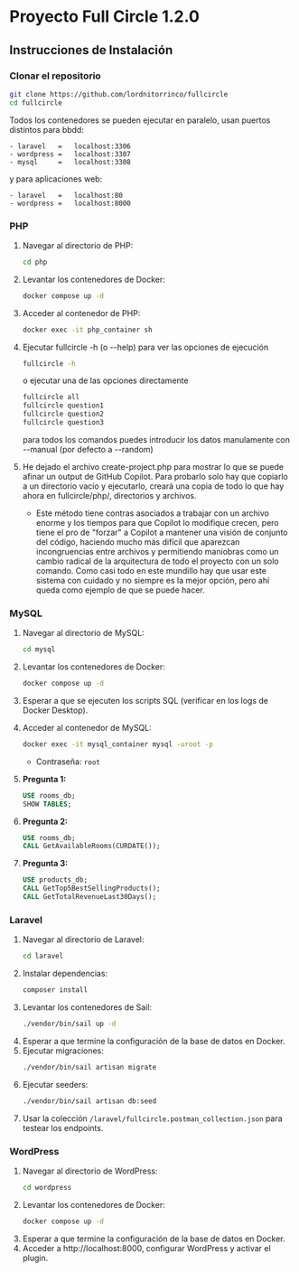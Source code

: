 # Proyecto Full Circle 1.2.0

## Instrucciones de Instalación

### Clonar el repositorio
```bash
git clone https://github.com/lordnitorrinco/fullcircle
cd fullcircle
```
Todos los contenedores se pueden ejecutar en paralelo, usan puertos distintos para bbdd:
```plaintext
- laravel   =   localhost:3306
- wordpress =   localhost:3307
- mysql     =   localhost:3308
```
y para aplicaciones web:
```plaintext
- laravel   =   localhost:80
- wordpress =   localhost:8000
```
### PHP
1. Navegar al directorio de PHP:
    ```bash
    cd php
    ```
2. Levantar los contenedores de Docker:
    ```bash
    docker compose up -d
    ```
3. Acceder al contenedor de PHP:
    ```bash
    docker exec -it php_container sh
    ```
4. Ejecutar fullcircle -h (o --help) para ver las opciones de ejecución
    ```bash
    fullcircle -h
    ```
    o ejecutar una de las opciones directamente
    ```bash
    fullcircle all
    fullcircle question1
    fullcircle question2
    fullcircle question3
    ```
    para todos los comandos puedes introducir los datos manulamente con --manual (por defecto a --random)

5. He dejado el archivo create-project.php para mostrar lo que se puede afinar un output de GitHub Copilot. Para probarlo solo hay que copiarlo a un directorio vacío y ejecutarlo, creará una copia de todo lo que hay ahora en fullcircle/php/, directorios y archivos.
    - Este método tiene contras asociados a trabajar con un archivo enorme y los tiempos para que Copilot lo modifique crecen, pero tiene el pro de "forzar" a Copilot a mantener una visión de conjunto del código, haciendo mucho más difícil que aparezcan incongruencias entre archivos y permitiendo maniobras como un cambio radical de la arquitectura de todo el proyecto con un solo comando. Como casi todo en este mundillo hay que usar este sistema con cuidado y no siempre es la mejor opción, pero ahí queda como ejemplo de que se puede hacer.

### MySQL
1. Navegar al directorio de MySQL:
    ```bash
    cd mysql
    ```
2. Levantar los contenedores de Docker:
    ```bash
    docker compose up -d
    ```
3. Esperar a que se ejecuten los scripts SQL (verificar en los logs de Docker Desktop).
4. Acceder al contenedor de MySQL:
    ```bash
    docker exec -it mysql_container mysql -uroot -p
    ```
    - Contraseña: `root`

5. **Pregunta 1:**
    ```sql
    USE rooms_db;
    SHOW TABLES;
    ```
6. **Pregunta 2:**
    ```sql
    USE rooms_db;
    CALL GetAvailableRooms(CURDATE());
    ```
7. **Pregunta 3:**
    ```sql
    USE products_db;
    CALL GetTop5BestSellingProducts();
    CALL GetTotalRevenueLast30Days();
    ```

### Laravel
1. Navegar al directorio de Laravel:
    ```bash
    cd laravel
    ```
2. Instalar dependencias:
    ```bash
    composer install
    ```
3. Levantar los contenedores de Sail:
    ```bash
    ./vendor/bin/sail up -d
    ```
4. Esperar a que termine la configuración de la base de datos en Docker.
5. Ejecutar migraciones:
    ```bash
    ./vendor/bin/sail artisan migrate
    ```
6. Ejecutar seeders:
    ```bash
    ./vendor/bin/sail artisan db:seed
    ```
6. Usar la colección `/laravel/fullcircle.postman_collection.json` para testear los endpoints.

### WordPress
1. Navegar al directorio de WordPress:
    ```bash
    cd wordpress
    ```
2. Levantar los contenedores de Docker:
    ```bash
    docker compose up -d
    ```
3. Esperar a que termine la configuración de la base de datos en Docker.
4. Acceder a http://localhost:8000, configurar WordPress y activar el plugin.

